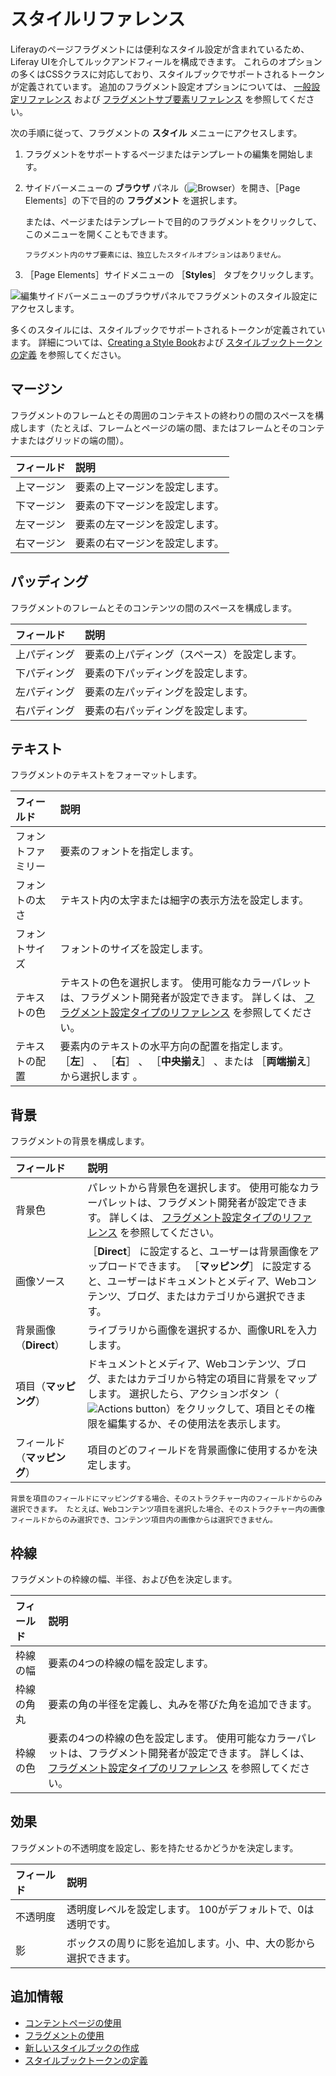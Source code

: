 # スタイルリファレンス

Liferayのページフラグメントには便利なスタイル設定が含まれているため、Liferay UIを介してルックアンドフィールを構成できます。 これらのオプションの多くはCSSクラスに対応しており、スタイルブックでサポートされるトークンが定義されています。 追加のフラグメント設定オプションについては、 [一般設定リファレンス](./general-settings-reference.md) および [フラグメントサブ要素リファレンス](./fragment-sub-elements-reference.md) を参照してください。

次の手順に従って、フラグメントの **スタイル** メニューにアクセスします。

1. フラグメントをサポートするページまたはテンプレートの編集を開始します。

1. サイドバーメニューの **ブラウザ** パネル（![Browser](../../../../../images/icon-browser.png)）を開き、［Page Elements］の下で目的の **フラグメント** を選択します。

   または、ページまたはテンプレートで目的のフラグメントをクリックして、このメニューを開くこともできます。

   ```{note}
   フラグメント内のサブ要素には、独立したスタイルオプションはありません。
   ```

1. ［Page Elements］サイドメニューの ［**Styles**］ タブをクリックします。

![編集サイドバーメニューのブラウザパネルでフラグメントのスタイル設定にアクセスします。](./styles-reference/images/01.png)

多くのスタイルには、スタイルブックでサポートされるトークンが定義されています。 詳細については、[Creating a Style Book](../../../../site-appearance/style-books/using-a-style-book-to-standardize-site-appearance.md)および [スタイルブックトークンの定義](../../../../site-appearance/style-books/developer-guide/style-book-token-definitions.md) を参照してください。

<a name="margin" />

## マージン

フラグメントのフレームとその周囲のコンテキストの終わりの間のスペースを構成します（たとえば、フレームとページの端の間、またはフレームとそのコンテナまたはグリッドの端の間）。

| フィールド | 説明              |
|:----- |:--------------- |
| 上マージン | 要素の上マージンを設定します。 |
| 下マージン | 要素の下マージンを設定します。 |
| 左マージン | 要素の左マージンを設定します。 |
| 右マージン | 要素の右マージンを設定します。 |

<a name="padding" />

## パッディング

フラグメントのフレームとそのコンテンツの間のスペースを構成します。

| フィールド  | 説明                     |
|:------ |:---------------------- |
| 上パディング | 要素の上パディング（スペース）を設定します。 |
| 下パディング | 要素の下パッディングを設定します。      |
| 左パディング | 要素の左パッディングを設定します。      |
| 右パディング | 要素の右パッディングを設定します。      |

<a name="text" />

## テキスト

フラグメントのテキストをフォーマットします。

| フィールド     | 説明                                                                                                                                                                                               |
|:--------- |:------------------------------------------------------------------------------------------------------------------------------------------------------------------------------------------------ |
| フォントファミリー | 要素のフォントを指定します。                                                                                                                                                                                   |
| フォントの太さ   | テキスト内の太字または細字の表示方法を設定します。                                                                                                                                                                        |
| フォントサイズ   | フォントのサイズを設定します。                                                                                                                                                                                  |
| テキストの色    | テキストの色を選択します。 使用可能なカラーパレットは、フラグメント開発者が設定できます。 詳しくは、 [フラグメント設定タイプのリファレンス](../../../../developer-guide/reference/fragments/fragment-configuration-types-reference.md) を参照してください。 |
| テキストの配置   | 要素内のテキストの水平方向の配置を指定します。 ［**左**］ 、 ［**右**］ 、 ［**中央揃え**］ 、または ［**両端揃え**］ から選択します 。                                                                                                                              |

<a name="background" />

## 背景

フラグメントの背景を構成します。

| フィールド          | 説明                                                                                                                                                                                                  |
|:-------------- |:--------------------------------------------------------------------------------------------------------------------------------------------------------------------------------------------------- |
| 背景色            | パレットから背景色を選択します。 使用可能なカラーパレットは、フラグメント開発者が設定できます。 詳しくは、 [フラグメント設定タイプのリファレンス](../../../../developer-guide/reference/fragments/fragment-configuration-types-reference.md) を参照してください。 |
| 画像ソース          | ［**Direct**］ に設定すると、ユーザーは背景画像をアップロードできます。 ［**マッピング**］ に設定すると、ユーザーはドキュメントとメディア、Webコンテンツ、ブログ、またはカテゴリから選択できます。                                                                                               |
| 背景画像（**Direct**） | ライブラリから画像を選択するか、画像URLを入力します。                                                                                                                                                                        |
| 項目（**マッピング**）    | ドキュメントとメディア、Webコンテンツ、ブログ、またはカテゴリから特定の項目に背景をマップします。 選択したら、アクションボタン（![Actions button](../../../../../images/icon-actions.png)）をクリックして、項目とその権限を編集するか、その使用法を表示します。                                      |
| フィールド（**マッピング**） | 項目のどのフィールドを背景画像に使用するかを決定します。                                                                                                                                                                        |

```{note}
背景を項目のフィールドにマッピングする場合、そのストラクチャー内のフィールドからのみ選択できます。 たとえば、Webコンテンツ項目を選択した場合、そのストラクチャー内の画像フィールドからのみ選択でき、コンテンツ項目内の画像からは選択できません。
```

<a name="borders" />

## 枠線

フラグメントの枠線の幅、半径、および色を決定します。

| フィールド | 説明                                                                                                                                                                                                   |
|:----- |:---------------------------------------------------------------------------------------------------------------------------------------------------------------------------------------------------- |
| 枠線の幅  | 要素の4つの枠線の幅を設定します。                                                                                                                                                                                    |
| 枠線の角丸 | 要素の角の半径を定義し、丸みを帯びた角を追加できます。                                                                                                                                                                          |
| 枠線の色  | 要素の4つの枠線の色を設定します。 使用可能なカラーパレットは、フラグメント開発者が設定できます。 詳しくは、 [フラグメント設定タイプのリファレンス](../../../../developer-guide/reference/fragments/fragment-configuration-types-reference.md) を参照してください。 |

<a name="effects" />

## 効果

フラグメントの不透明度を設定し、影を持たせるかどうかを決定します。

| フィールド | 説明                               |
|:----- |:-------------------------------- |
| 不透明度  | 透明度レベルを設定します。 100がデフォルトで、0は透明です。 |
| 影     | ボックスの周りに影を追加します。小、中、大の影から選択できます。 |

<a name="additional-information" />

## 追加情報

* [コンテントページの使用](../../../using-content-pages.md)
* [フラグメントの使用](../../using-fragments.md)
* [新しいスタイルブックの作成](../../../../site-appearance/style-books/using-a-style-book-to-standardize-site-appearance.md)
* [スタイルブックトークンの定義](../../../../site-appearance/style-books/developer-guide/style-book-token-definitions.md)
